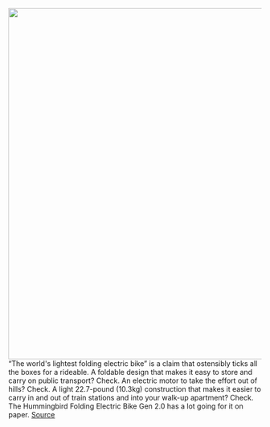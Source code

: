<img src='https://cdn.vox-cdn.com/thumbor/CvvJ4nwfT5h-BG9GVkc3MRu7x1I=/0x0:2040x1360/1200x675/filters:focal(515x673:841x999)/cdn.vox-cdn.com/uploads/chorus_image/image/69715890/jporter_210803_4693_0004.0.jpg' width='700px' /><br/>
“The world's lightest folding electric bike” is a claim that ostensibly ticks all the boxes for a rideable. A foldable design that makes it easy to store and carry on public transport? Check. An electric motor to take the effort out of hills? Check. A light 22.7-pound (10.3kg) construction that makes it easier to carry in and out of train stations and into your walk-up apartment? Check. The Hummingbird Folding Electric Bike Gen 2.0 has a lot going for it on paper.
<a href='https://www.theverge.com/22621388/hummingbird-folding-electric-bike-gen-2-lightest-ebike-range-specs-price'> Source <a/>